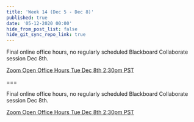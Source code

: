 ```yaml
---
title: 'Week 14 (Dec 5 - Dec 8)'
published: true
date: '05-12-2020 00:00'
hide_from_post_list: false
hide_git_sync_repo_link: true
---
```


Final online office hours, no regularly scheduled Blackboard Collaborate session Dec 8th.

[Zoom Open Office Hours Tue Dec 8th 2:30pm PST](https://www2.cs.sfu.ca/CourseCentral/363/paulh/open-office-hours)  

===

Final online office hours, no regularly scheduled Blackboard Collaborate session Dec 8th.

[Zoom Open Office Hours Tue Dec 8th 2:30pm PST](https://www2.cs.sfu.ca/CourseCentral/363/paulh/open-office-hours)  
